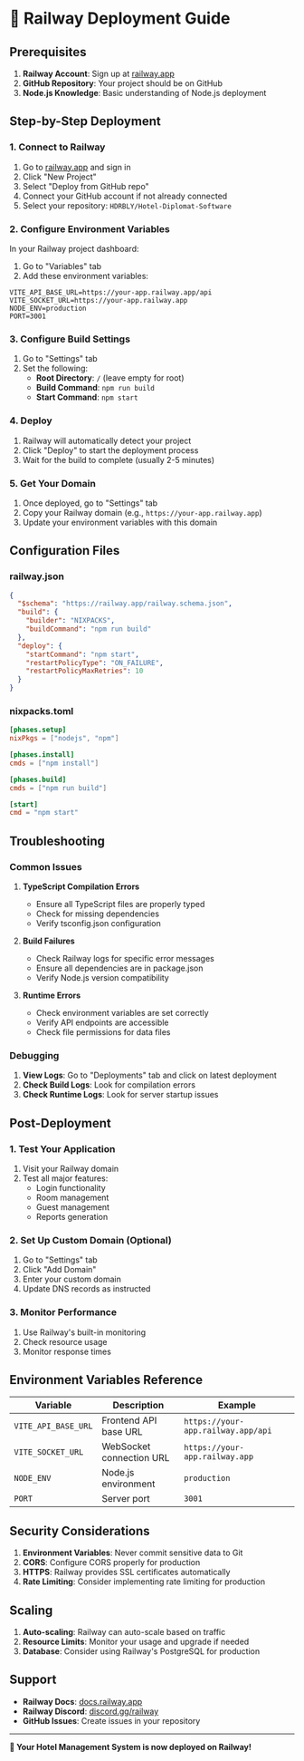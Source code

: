 # 🚀 Railway Deployment Guide

## Prerequisites

1. **Railway Account**: Sign up at [railway.app](https://railway.app)
2. **GitHub Repository**: Your project should be on GitHub
3. **Node.js Knowledge**: Basic understanding of Node.js deployment

## Step-by-Step Deployment

### 1. Connect to Railway

1. Go to [railway.app](https://railway.app) and sign in
2. Click "New Project"
3. Select "Deploy from GitHub repo"
4. Connect your GitHub account if not already connected
5. Select your repository: `HDRBLY/Hotel-Diplomat-Software`

### 2. Configure Environment Variables

In your Railway project dashboard:

1. Go to "Variables" tab
2. Add these environment variables:

```env
VITE_API_BASE_URL=https://your-app.railway.app/api
VITE_SOCKET_URL=https://your-app.railway.app
NODE_ENV=production
PORT=3001
```

### 3. Configure Build Settings

1. Go to "Settings" tab
2. Set the following:
   - **Root Directory**: `/` (leave empty for root)
   - **Build Command**: `npm run build`
   - **Start Command**: `npm start`

### 4. Deploy

1. Railway will automatically detect your project
2. Click "Deploy" to start the deployment process
3. Wait for the build to complete (usually 2-5 minutes)

### 5. Get Your Domain

1. Once deployed, go to "Settings" tab
2. Copy your Railway domain (e.g., `https://your-app.railway.app`)
3. Update your environment variables with this domain

## Configuration Files

### railway.json
```json
{
  "$schema": "https://railway.app/railway.schema.json",
  "build": {
    "builder": "NIXPACKS",
    "buildCommand": "npm run build"
  },
  "deploy": {
    "startCommand": "npm start",
    "restartPolicyType": "ON_FAILURE",
    "restartPolicyMaxRetries": 10
  }
}
```

### nixpacks.toml
```toml
[phases.setup]
nixPkgs = ["nodejs", "npm"]

[phases.install]
cmds = ["npm install"]

[phases.build]
cmds = ["npm run build"]

[start]
cmd = "npm start"
```

## Troubleshooting

### Common Issues

1. **TypeScript Compilation Errors**
   - Ensure all TypeScript files are properly typed
   - Check for missing dependencies
   - Verify tsconfig.json configuration

2. **Build Failures**
   - Check Railway logs for specific error messages
   - Ensure all dependencies are in package.json
   - Verify Node.js version compatibility

3. **Runtime Errors**
   - Check environment variables are set correctly
   - Verify API endpoints are accessible
   - Check file permissions for data files

### Debugging

1. **View Logs**: Go to "Deployments" tab and click on latest deployment
2. **Check Build Logs**: Look for compilation errors
3. **Check Runtime Logs**: Look for server startup issues

## Post-Deployment

### 1. Test Your Application

1. Visit your Railway domain
2. Test all major features:
   - Login functionality
   - Room management
   - Guest management
   - Reports generation

### 2. Set Up Custom Domain (Optional)

1. Go to "Settings" tab
2. Click "Add Domain"
3. Enter your custom domain
4. Update DNS records as instructed

### 3. Monitor Performance

1. Use Railway's built-in monitoring
2. Check resource usage
3. Monitor response times

## Environment Variables Reference

| Variable | Description | Example |
|----------|-------------|---------|
| `VITE_API_BASE_URL` | Frontend API base URL | `https://your-app.railway.app/api` |
| `VITE_SOCKET_URL` | WebSocket connection URL | `https://your-app.railway.app` |
| `NODE_ENV` | Node.js environment | `production` |
| `PORT` | Server port | `3001` |

## Security Considerations

1. **Environment Variables**: Never commit sensitive data to Git
2. **CORS**: Configure CORS properly for production
3. **HTTPS**: Railway provides SSL certificates automatically
4. **Rate Limiting**: Consider implementing rate limiting for production

## Scaling

1. **Auto-scaling**: Railway can auto-scale based on traffic
2. **Resource Limits**: Monitor your usage and upgrade if needed
3. **Database**: Consider using Railway's PostgreSQL for production

## Support

- **Railway Docs**: [docs.railway.app](https://docs.railway.app)
- **Railway Discord**: [discord.gg/railway](https://discord.gg/railway)
- **GitHub Issues**: Create issues in your repository

---

**🎉 Your Hotel Management System is now deployed on Railway!** 